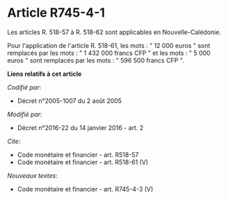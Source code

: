 # Article R745-4-1

Les articles R. 518-57 à R. 518-62 sont applicables en Nouvelle-Calédonie. 

Pour l'application de l'article R. 518-61, les mots : " 12 000 euros " sont remplacés par les mots : " 1 432 000 francs CFP "
et les mots : " 5 000 euros " sont remplacés par les mots : " 596 500 francs CFP ".

**Liens relatifs à cet article**

_Codifié par_:

  - Décret n°2005-1007 du 2 août 2005

_Modifié par_:

  - Décret n°2016-22 du 14 janvier 2016 - art. 2

_Cite_:

  - Code monétaire et financier - art. R518-57
  - Code monétaire et financier - art. R518-61 (V)

_Nouveaux textes_:

  - Code monétaire et financier - art. R745-4-3 (V)
